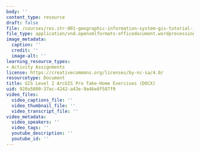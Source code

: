 ```yaml
---
body: ''
content_type: resource
draft: false
file: /courses/res.str-001-geographic-information-system-gis-tutorial-january-iap-2022/mitres_str001iap22_level2_arcgispro_takehome.docx
file_type: application/vnd.openxmlformats-officedocument.wordprocessingml.document
image_metadata:
  caption: ''
  credit: ''
  image-alt: ''
learning_resource_types:
- Activity Assignments
license: https://creativecommons.org/licenses/by-nc-sa/4.0/
resourcetype: Document
title: GIS Level 2 ArcGIS Pro Take-Home Exercises (DOCX)
uid: 920a5800-37ac-4242-a43e-9a46e8f587f9
video_files:
  video_captions_file: ''
  video_thumbnail_file: ''
  video_transcript_file: ''
video_metadata:
  video_speakers: ''
  video_tags: ''
  youtube_description: ''
  youtube_id: ''
---
```

